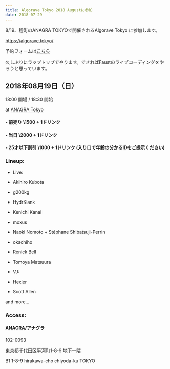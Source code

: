 ```yaml
---
title: Algorave Tokyo 2018 Augustに参加
date: 2018-07-29
---
```


8/19、麹町のANAGRA TOKYOで開催されるAlgorave Tokyo に参加します。

https://algorave.tokyo/

予約フォームは[こちら](https://docs.google.com/forms/d/e/1FAIpQLSeaXuaXGp3TJLiKqCuPxVliaYGP9xMWQy5UWuZDdX3yBUT3Yw/viewform)

久しぶりにラップトップでやります。できればFaustのライブコーディングをやろうと思っています。

<!--more-->

## 2018年08月19日（日）

18:00 開場 / 18:30 開始

at [ANAGRA Tokyo](https://www.anagra-tokyo.com/)

#### - 前売り \1500 + 1ドリンク

#### - 当日 \2000 + 1ドリンク

#### - 25才以下割引 \1000 + 1ドリンク (入り口で年齢の分かるIDをご提示ください)

### Lineup:

- Live:
- Akihiro Kubota
- g200kg
- HydrKlank
- Kenichi Kanai
- moxus
- Naoki Nomoto + Stéphane Shibatsuji-Perrin
- okachiho
- Renick Bell
- Tomoya Matsuura

- VJ:
- Hexler
- Scott Allen

and more...



### Access:

#### ANAGRA/アナグラ

102-0093

東京都千代田区平河町1-8-9 地下一階

B1 1-8-9 hirakawa-cho chiyoda-ku TOKYO
